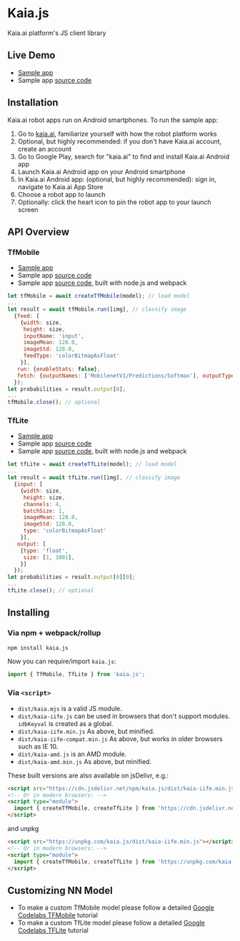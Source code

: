 # Kaia.js
Kaia.ai platform's JS client library

## Live Demo
- [Sample app](https://kaia.ai/view-app/5a110a4cc0c25c1f565eba63)
- Sample app [source code](https://github.com/kaiaai/sensors)

## Installation
Kaia.ai robot apps run on Android smartphones. To run the sample app:
1. Go to [kaia.ai](https://kaia.ai/), familiarize yourself with how the robot platform works
2. Optional, but highly recommended: if you don't have Kaia.ai account, create an account
3. Go to Google Play, search for "kaia.ai" to find and install Kaia.ai Android app
4. Launch Kaia.ai Android app on your Android smartphone
5. In Kaia.ai Android app: (optional, but highly recommended): sign in, navigate to Kaia.ai App Store
6. Choose a robot app to launch
7. Optionally: click the heart icon to pin the robot app to your launch screen

## API Overview

### TfMobile

- [Sample app](https://kaia.ai/view-app/5ba319fc89bed10c954a2702)
- Sample app [source code](https://github.com/kaiaai/tensorflow-mobile-app)
- Sample app [source code](https://github.com/kaiaai/tensorflow-mobile-app-node), built with node.js and webpack

```js
let tfMobile = await createTfMobile(model); // load model
...
let result = await tfMobile.run([img], // classify image
  {feed: [
    {width: size,
     height: size,
     inputName: 'input',
     imageMean: 128.0,
     imageStd: 128.0,
     feedType: 'colorBitmapAsFloat'
    }],
   run: {enableStats: false},
   fetch: {outputNames: ['MobilenetV1/Predictions/Softmax'], outputTypes: ['float']}
  });
let probabilities = result.output[0];
...
tfMobile.close(); // optional
```

### TfLite

- [Sample app](https://kaia.ai/view-app/5bbaccffa2f5f31d466259b6)
- Sample app [source code](https://github.com/kaiaai/tensorflow-lite-app)
- Sample app [source code](https://github.com/kaiaai/tensorflow-lite-app-node), built with node.js and webpack

```js
let tfLite = await createTfLite(model); // load model
...
let result = await tfLite.run([img], // classify image
  {input: [
    {width: size,
     height: size,
     channels: 4,
     batchSize: 1,
     imageMean: 128.0,
     imageStd: 128.0,
     type: 'colorBitmapAsFloat'
    }],
   output: [
    {type: 'float',
     size: [1, 1001],
    }]
  });
let probabilities = result.output[0][0];
...
tfLite.close(); // optional
```

## Installing

### Via npm + webpack/rollup

```sh
npm install kaia.js
```

Now you can require/import `kaia.js`:

```js
import { TfMobile, TfLite } from 'kaia.js';
```

### Via `<script>`

* `dist/kaia.mjs` is a valid JS module.
* `dist/kaia-iife.js` can be used in browsers that don't support modules. `idbKeyval` is created as a global.
* `dist/kaia-iife.min.js` As above, but minified.
* `dist/kaia-iife-compat.min.js` As above, but works in older browsers such as IE 10.
* `dist/kaia-amd.js` is an AMD module.
* `dist/kaia-amd.min.js` As above, but minified.

These built versions are also available on jsDelivr, e.g.:

```html
<script src="https://cdn.jsdelivr.net/npm/kaia.js/dist/kaia-iife.min.js"></script>
<!-- Or in modern browsers: -->
<script type="module">
  import { createTfMobile, createTfLite } from 'https://cdn.jsdelivr.net/npm/kaia.js';
</script>
```
and unpkg
```html
<script src="https://unpkg.com/kaia.js/dist/kaia-iife.min.js"></script>
<!-- Or in modern browsers: -->
<script type="module">
  import { createTfMobile, createTfLite } from 'https://unpkg.com/kaia.js';
</script>
```

## Customizing NN Model

- To make a custom TfMobile model please follow a detailed [Google Codelabs TFMobile](https://codelabs.developers.google.com/codelabs/tensorflow-for-poets-2/#0) tutorial
- To make a custom TfLite model please follow a detailed [Google Codelabs TFLite](https://codelabs.developers.google.com/codelabs/tensorflow-for-poets-2-tflite/index.html#0) tutorial
